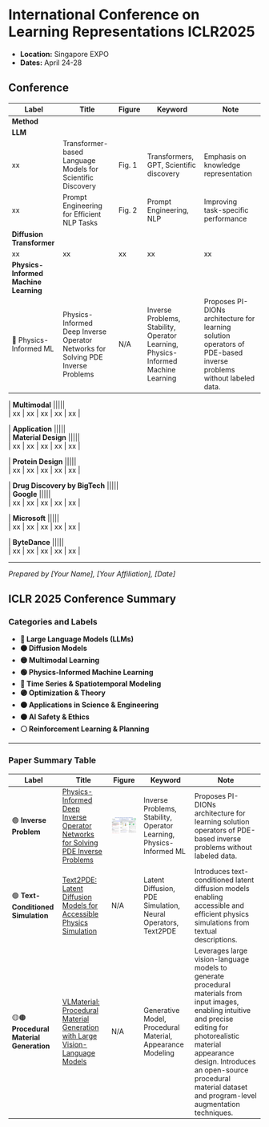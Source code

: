 # International Conference on Learning Representations ICLR2025
- **Location:** Singapore EXPO
- **Dates:** April 24-28


## Conference

| Label | Title | Figure | Keyword | Note |
|-------|-------|--------|---------|------|
| **Method** |||||  
| **LLM** |||||  
| xx | Transformer-based Language Models for Scientific Discovery | Fig. 1 | Transformers, GPT, Scientific discovery | Emphasis on knowledge representation |
| xx | Prompt Engineering for Efficient NLP Tasks | Fig. 2 | Prompt Engineering, NLP | Improving task-specific performance |
| **Diffusion Transformer** |||||  
| xx | xx | xx | xx | xx |
| **Physics-Informed Machine Learning** |||||  
| 🔵 Physics-Informed ML | Physics-Informed Deep Inverse Operator Networks for Solving PDE Inverse Problems | N/A    | Inverse Problems, Stability, Operator Learning, Physics-Informed Machine Learning | Proposes PI-DIONs architecture for learning solution operators of PDE-based inverse problems without labeled data.

| **Multimodal** |||||  
| xx | xx | xx | xx | xx |

| **Application** |||||  
| **Material Design** |||||  
| xx | xx | xx | xx | xx |

| **Protein Design** |||||  
| xx | xx | xx | xx | xx |

| **Drug Discovery by BigTech** |||||  
| **Google** |||||  
| xx | xx | xx | xx | xx |

| **Microsoft** |||||  
| xx | xx | xx | xx | xx |

| **ByteDance** |||||  
| xx | xx | xx | xx | xx |

---

*Prepared by [Your Name], [Your Affiliation], [Date]*





## ICLR 2025 Conference Summary

### Categories and Labels

- **🔴 Large Language Models (LLMs)**
- **🟠 Diffusion Models**
- **🟡 Multimodal Learning**
- **🟢 Physics-Informed Machine Learning**
- **🔵 Time Series & Spatiotemporal Modeling**
- **🟣 Optimization & Theory**
- **🟤 Applications in Science & Engineering**
- **⚫ AI Safety & Ethics**
- **⚪ Reinforcement Learning & Planning**

---

### Paper Summary Table

| Label | Title | Figure | Keyword | Note |
|-------|-------|--------|---------|------|
| 🟢 **Inverse Problem** | [Physics-Informed Deep Inverse Operator Networks for Solving PDE Inverse Problems](https://openreview.net/forum?id=0FxnSZJPmh) | <img src="fig/23.png" width="400"/> | Inverse Problems, Stability, Operator Learning, Physics-Informed ML | Proposes PI-DIONs architecture for learning solution operators of PDE-based inverse problems without labeled data. |
| 🟢 **Text-Conditioned Simulation** | [Text2PDE: Latent Diffusion Models for Accessible Physics Simulation](https://openreview.net/forum?id=Nb3a8aUGfj) | N/A | Latent Diffusion, PDE Simulation, Neural Operators, Text2PDE | Introduces text-conditioned latent diffusion models enabling accessible and efficient physics simulations from textual descriptions.|
| 🟡🟤 **Procedural Material Generation** | [VLMaterial: Procedural Material Generation with Large Vision-Language Models](https://openreview.net/forum?id=wHebuIb6IH) | N/A | Generative Model, Procedural Material, Appearance Modeling | Leverages large vision-language models to generate procedural materials from input images, enabling intuitive and precise editing for photorealistic material appearance design. Introduces an open-source procedural material dataset and program-level augmentation techniques. |

